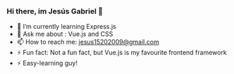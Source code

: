 ### Hi there, im Jesús Gabriel 👋


- 🌱 I’m currently learning Express.js
- 💬 Ask me about : Vue.js and CSS
- 📫 How to reach me: jesus15202009@gmail.com
- ⚡ Fun fact: Not a fun fact, but Vue.js is my favourite frontend framework
- ⚡ Easy-learning guy!
